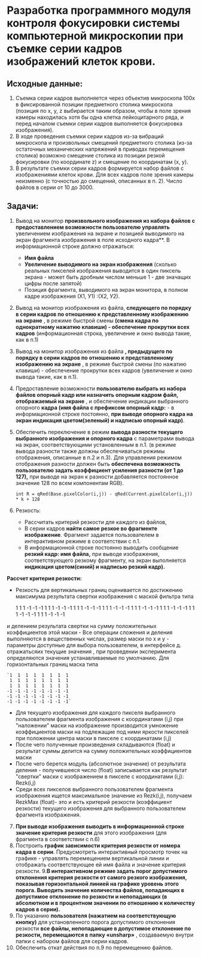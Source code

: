 # Разработка программного модуля контроля фокусировки системы компьютерной микроскопии   при съемке серии кадров изображений клеток крови.

## Исходные данные:

1. Съемка серии кадров выполняется через объектив микроскопа 100х в фиксированной позиции предметного столика микроскопа (позиция по х, y, z выбирается таким образом, чтобы в поле зрения камеры находилась хотя бы одна клетка лейкоцитарного ряда, и перед началом съемки серии кадров выполняется фокусировка изображения).
2. В ходе проведения съемки серии кадров из-за вибраций микроскопа и произвольных смещений предметного столика (из-за остаточных механических напряжений в приводах перемещения столика) возможно смещение столика из позиции резкой фокусировки (по координате z) и смещение по координатам (х, у).
3. В результате съемки серии кадров формируется набор файлов с изображениями клеток крови. Для всех кадров поле зрения камеры неизменно (с точностью до смещений, описанных в п. 2). Число файлов в серии от 10 до 3000.

## Задачи:

1. Вывод на монитор **произвольного изображения из набора файлов с предоставлением возможности пользователю управлять** увеличением изображения на экране и позицией выводимого на экран фрагмента изображения в поле исходного кадра**.
В информационной строке должно отражаться:
    - **Имя файла**
    - **Увеличение выводимого на экран изображения** (сколько реальных пикселей изображения выводится в один пиксель экрана - может быть дробным числом меньше 1 - две значащих цифры после запятой)
    - Позиция фрагмента, выводимого на экран монитора, в полном кадре изображения (Х1, У1) :(Х2, У2).
2. Вывод на монитор изображения из файла, **следующего по порядку в серии кадров по отношению к представленному изображению на экране** , в режиме быстрой смены **(смена кадра по однократному нажатию клавиши) - обеспечение прокрутки всех кадров** (информационная строка, увеличение и окно вывода такие, как в п.1)
3. Вывод на монитор изображения из файла **, предыдущего по порядку в серии кадров по отношению к представленному изображению на экране** , в режиме быстрой смены (по нажатию клавиши) - обеспечение прокрутки всех кадров (увеличение и окно вывода такие, как в п.1).
4. Предоставление возможности **пользователю выбрать из набора файлов опорный кадр или назначить опорным кадром файл, отображаемый на экране** ,  и обеспечение индикации выбранного опорного **кадра (имя файла с префиксом опорный кадр:** - в информационной строке постоянно, **при выводе опорного кадра на экран индикация цветом(зеленый) и надписью опорный кадр)**.
5. Обеспечить переключение в режим **вывода разности текущего выбранного изображения и опорного кадра** с параметрами вывода на экран, соответствующими установленным в п.1. (в режиме вывода разности также должны обеспечиваться режимы отображения, описанные в п.2 и п.3).
Для управления режимом отображения разности должен быть **обеспечена возможность пользователю задать коэффициент усиления разности (от 1 до 127),** при выводе на экран к разности добавляется постоянное значение 128 по всем компонентам RGB).

    `int R = qRed(Base.pixelColor(i,j)) - qRed(Current.pixelColor(i,j)) * k + 128`

6. Резкость:
    - Рассчитать критерий резкости для каждого из файлов,
    - В серии кадров **найти самое резкое во фрагменте изображение**. Фрагмент задается пользователем в интерактивном режиме в соответствии с п.1.
    - В информационной строке постоянно выводить сообщение **резкий кадр: имя файла,** при выводе изображения, соответствующего резкому фрагменту, на экран выполняется **индикация цветом(синий) и надписью резкий кадр).**

**Рассчет критерия резкости:**
- Резкость для вертикальных границ оценивается по достижению максимума результата свертки изображения с маской фильтра типа 

    1 1 1 -1 -1 -1
    1 1 1 -1 -1 -1
    1 1 1 -1 -1 -1
    1 1 1 -1 -1 -1
    1 1 1 -1 -1 -1
    1 1 1 -1 -1 -1
    1 1 1 -1 -1 -1
    1 1 1 -1 -1 -1

и делением результата свертки на сумму положительных коэффициентов этой маски - Все операции сложения  и деления выполняются в вещественных числах, размер маски  по х и у - параметры доступные для выбора пользователем, в интерфейсе д. отражатьсяих текущие значения , при проведении эксперимента определяются значения устанавливаемые по умолчанию.
Для горизонтальных границ маска типа
 
    `1  1  1  1  1  1  1  1
     1  1  1  1  1  1  1  1
     1  1  1  1  1  1  1  1
    -1 -1 -1 -1 -1 -1 -1 -1
    -1 -1 -1 -1 -1 -1 -1 -1
    -1 -1 -1 -1 -1 -1 -1 -1`
    
- Для текущего изображения для каждого пикселя  выбранного пользователем фрагмента изображения  с координатами (i,j) при "наложении" маски на изображение производится умножение коэффициентов маски на подлежащие под ними яркости пикселей при положении центра маски в пикселе с координатами (i,j)
- После чего полученные произведения складываются (float) и результат суммы делится на сумму положительных коэффициентов маски 
- После чего берется модуль (абсолютное значение) от результата деления - получившееся число (float) записывается как результат "свертки" маски с изображением в пикселе с координатами (i,j): Rezk(i,j) 
- Среди всех пикселов выбранного пользователем фрагмента изображения  ищется максимальное значение из Rezk(i,j), получаем   RezkMax (float)- это и есть критерий резкости (коэффициент резкости) текущего изображения для выбранного пользователем фрагмента изображения.

7. **При выводе изображения выводить в информационной строке значение критерия резкости** для этого изображения (для фрагмента в соответствии с п.6)
8. Построить **график зависимости критерия резкости от номера кадра в серии**. Предусмотреть интерактивный просмотр точек на графике - управлять перемещением вертикальной линии и отображать соответствующее ей имя файла и значение критерия резкости.
9.**В интерактивном режиме задать порог допустимого отклонения критерия резкости от самого резкого изображения, показывая горизонтальной линией на графике уровень этого порога. **Выводить значение** количества файлов, попадающих в допустимое отклонение **по резкости и непопадающих** (в абсолютном и в процентном значении по отношению к количеству кадров в серии).**
10. По указанию **пользователя (нажатием на соответствующую кнопку)** для установленного порога допустимого отклонения резкости **все файлы, непопадающие в допустимое отклонение по резкости, перемещаются в папку «unsharp»** , создаваемую внутри папки с набором файлов для серии кадров.
11. Обеспечить откат действия по п.9 по перемещению файлов.